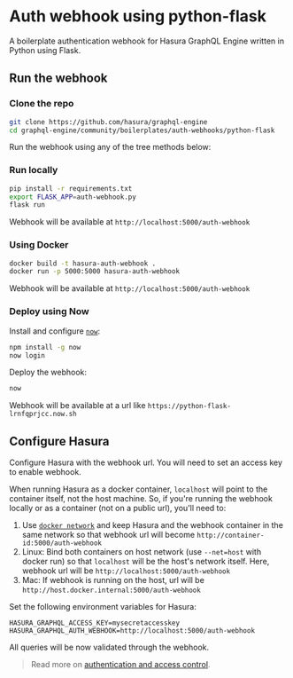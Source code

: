 # Auth webhook using python-flask

A boilerplate authentication webhook for Hasura GraphQL Engine written in Python
using Flask.

## Run the webhook

### Clone the repo

```bash
git clone https://github.com/hasura/graphql-engine
cd graphql-engine/community/boilerplates/auth-webhooks/python-flask
```

Run the webhook using any of the tree methods below:

### Run locally

```bash
pip install -r requirements.txt
export FLASK_APP=auth-webhook.py
flask run
```

Webhook will be available at `http://localhost:5000/auth-webhook`

### Using Docker

```bash
docker build -t hasura-auth-webhook .
docker run -p 5000:5000 hasura-auth-webhook
```

Webhook will be available at `http://localhost:5000/auth-webhook`

### Deploy using Now

Install and configure [`now`](https://zeit.co/now):

```bash
npm install -g now
now login
```

Deploy the webhook:

```bash
now
```

Webhook will be available at a url like `https://python-flask-lrnfqprjcc.now.sh`

## Configure Hasura

Configure Hasura with the webhook url. You will need to set an access key to
enable webhook.

When running Hasura as a docker container, `localhost` will point to the
container itself, not the host machine. So, if you're running the webhook
locally or as a container (not on a public url), you'll need to:

1. Use [`docker
   network`](https://docs.docker.com/engine/reference/commandline/network/) and
   keep Hasura and the webhook container in the same network so that webhook url
   will become `http://container-id:5000/auth-webhook` 
2. Linux: Bind both containers on host network (use `--net=host` with docker
   run) so that `localhost` will be the host's network itself. Here, webhook url
   will be `http://localhost:5000/auth-webhook`
3. Mac: If webhook is running on the host, url will be
   `http://host.docker.internal:5000/auth-webhook` 

Set the following environment variables for Hasura:

```
HASURA_GRAPHQL_ACCESS_KEY=mysecretaccesskey
HASURA_GRAPHQL_AUTH_WEBHOOK=http://localhost:5000/auth-webhook
```

All queries will be now validated through the webhook.

> Read more on [authentication and access control](https://docs.hasura.io/1.0/graphql/manual/auth/index.html).
